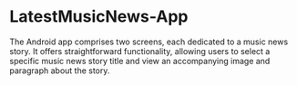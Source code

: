 # LatestMusicNews-App
The Android app comprises two screens, each dedicated to a music news story. It offers straightforward functionality, allowing users to select a specific music news story title and view an accompanying image and paragraph about the story.

